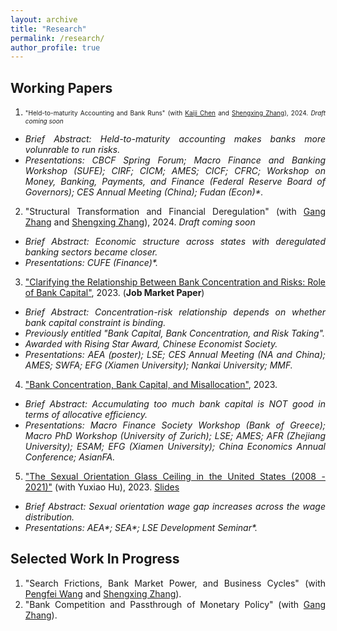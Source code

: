```yaml
---
layout: archive
title: "Research"
permalink: /research/
author_profile: true
---
```

<style>
body {
text-align: justify};  font-size: 10pt;
</style>

<!--
{% if author.googlescholar %}
  You can also find my articles on <u><a href="{{author.googlescholar}}">my Google Scholar profile</a>.</u>
{% endif %}

{% include base_path %}

{% for post in site.research reversed %}
  {% include archive-single.html %}
{% endfor %}
-->

<!--## Publications

* [Credit Rating Prediction Through Supply Chains: A Machine Learning Approach](https://doi.org/10.1111/poms.13634) (with Jing Wu and Sean X. Zhou)\
 
   
***Production and Operations Management***, forthcoming-->

## Working Papers
1. <font size="1"> "Held-to-maturity Accounting and Bank Runs" (with [Kaiji Chen](https://sites.google.com/site/chenkaiji/) and [Shengxing Zhang](https://sites.google.com/site/oo7zsx/home)), 2024. *Draft coming soon*</font> 
  * *Brief Abstract: Held-to-maturity accounting makes banks more volunrable to run risks.*
  * *Presentations: CBCF Spring Forum; Macro Finance and Banking Workshop (SUFE); CIRF; CICM; AMES; CICF; CFRC; Workshop on Money, Banking, Payments, and Finance (Federal Reserve Board of Governors); CES Annual Meeting (China); Fudan (Econ)\*.*
 
2. "Structural Transformation and Financial Deregulation" (with [Gang Zhang](https://english.ckgsb.edu.cn/faculty/zhang-gang/) and [Shengxing Zhang](https://sites.google.com/site/oo7zsx/home)), 2024. *Draft coming soon*
  * *Brief Abstract: Economic structure across states with deregulated banking sectors became closer.*
  * *Presentations: CUFE (Finance)\*.*


3. ["Clarifying the Relationship Between Bank Concentration and Risks: Role of Bank Capital"](https://ivanyyi.github.io/files/JMP_YUYI.pdf), 2023. (**Job Market Paper**)
  * *Brief Abstract: Concentration-risk relationship depends on whether bank capital constraint is binding.*
  * *Previously entitled "Bank Capital, Bank Concentration, and Risk Taking".*
  * *Awarded with Rising Star Award, Chinese Economist Society.*
  * *Presentations: AEA (poster); LSE; CES Annual Meeting (NA and China); AMES; SWFA; EFG (Xiamen University); Nankai University; MMF.*


4. ["Bank Concentration, Bank Capital, and Misallocation"](https://ivanyyi.github.io/files/working.pdf), 2023. 
  * *Brief Abstract: Accumulating too much bank capital is NOT good in terms of allocative efficiency.*
  * *Presentations: Macro Finance Society Workshop (Bank of Greece); Macro PhD Workshop (University of Zurich); LSE; AMES; AFR (Zhejiang University); ESAM;  EFG (Xiamen University); China Economics Annual Conference; AsianFA.*



5. ["The Sexual Orientation Glass Ceiling in the United States (2008 - 2021)"](https://ivanyyi.github.io/files/glass_ceiling_2021.pdf) (with Yuxiao Hu), 2023. [Slides](https://www.aeaweb.org/conference/2021/preliminary/powerpoint/Ft4Aehky)
  * *Brief Abstract:  Sexual orientation wage gap increases across the wage distribution.*
  * *Presentations: AEA\*; SEA\*; LSE Development Seminar\*.*





  



## Selected Work In Progress
1. "Search Frictions, Bank Market Power, and Business Cycles" (with [Pengfei Wang](https://english.phbs.pku.edu.cn/content-627-118-1.html) and [Shengxing Zhang](https://sites.google.com/site/oo7zsx/home)).
2. "Bank Competition and Passthrough of Monetary Policy" (with [Gang Zhang](https://english.ckgsb.edu.cn/faculty/zhang-gang/)).





